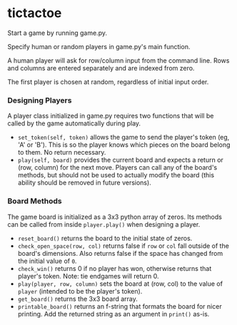 # tictactoe

Start a game by running game.py.

Specify human or random players in game.py's main function.

A human player will ask for row/column input from the command line. Rows and columns are entered separately and are indexed from zero.

The first player is chosen at random, regardless of initial input order.


### Designing Players

A player class initialized in game.py requires two functions that will be called by the game automatically during play.

- `set_token(self, token)` allows the game to send the player's token (eg, 'A' or 'B'). This is so the player knows which pieces on the board belong to them. No return necessary.
- `play(self, board)` provides the current board and expects a return or (row, column) for the next move. Players can call any of the board's methods, but should not be used to actually modify the board (this ability should be removed in future versions).

### Board Methods

The game board is initialized as a 3x3 python array of zeros. Its methods can be called from inside `player.play()` when designing a player.

- `reset_board()` returns the board to the initial state of zeros.
- `check_open_space(row, col)` returns false if `row` or `col` fall outside of the board's dimensions. Also returns false if the space has changed from the initial value of `0`.
- `check_win()` returns 0 if no player has won, otherwise returns that player's token. Note: tie endgames will return 0.
- `play(player, row, column)` sets the board at (row, col) to the value of `player` (intended to be the player's token).
- `get_board()` returns the 3x3 board array.
- `printable_board()` returns an f-string that formats the board for nicer printing. Add the returned string as an argument in `print()` as-is.
